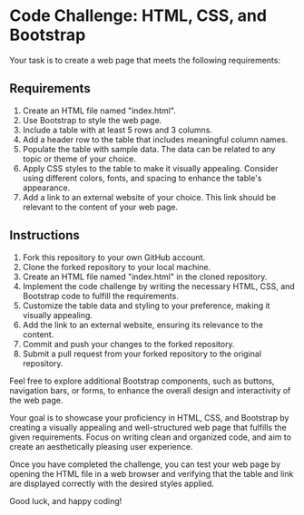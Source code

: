

# Code Challenge: HTML, CSS, and Bootstrap

Your task is to create a web page that meets the following requirements:

## Requirements

1. Create an HTML file named "index.html".
2. Use Bootstrap to style the web page.
3. Include a table with at least 5 rows and 3 columns.
4. Add a header row to the table that includes meaningful column names.
5. Populate the table with sample data. The data can be related to any topic or theme of your choice.
6. Apply CSS styles to the table to make it visually appealing. Consider using different colors, fonts, and spacing to enhance the table's appearance.
7. Add a link to an external website of your choice. This link should be relevant to the content of your web page.

## Instructions

1. Fork this repository to your own GitHub account.
2. Clone the forked repository to your local machine.
3. Create an HTML file named "index.html" in the cloned repository.
4. Implement the code challenge by writing the necessary HTML, CSS, and Bootstrap code to fulfill the requirements.
5. Customize the table data and styling to your preference, making it visually appealing.
6. Add the link to an external website, ensuring its relevance to the content.
7. Commit and push your changes to the forked repository.
8. Submit a pull request from your forked repository to the original repository.

Feel free to explore additional Bootstrap components, such as buttons, navigation bars, or forms, to enhance the overall design and interactivity of the web page.

Your goal is to showcase your proficiency in HTML, CSS, and Bootstrap by creating a visually appealing and well-structured web page that fulfills the given requirements. Focus on writing clean and organized code, and aim to create an aesthetically pleasing user experience.

Once you have completed the challenge, you can test your web page by opening the HTML file in a web browser and verifying that the table and link are displayed correctly with the desired styles applied.

Good luck, and happy coding!